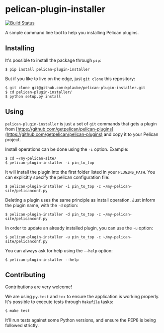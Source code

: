 # pelican-plugin-installer

[![Build Status](https://travis-ci.org/kplaube/pelican-plugin-installer.svg?branch=master)](https://travis-ci.org/kplaube/pelican-plugin-installer)

A simple command line tool to help you installing Pelican plugins.

## Installing

It's possible to install the package through `pip`:

```
$ pip install pelican-plugin-installer
```

But if you like to live on the edge, just `git clone` this repository:

```
$ git clone git@github.com:kplaube/pelican-plugin-installer.git
$ cd pelican-plugin-installer/
$ python setup.py install
```

## Using

`pelican-plugin-installer` is just a set of `git` commands that gets a plugin from [https://github.com/getpelican/pelican-plugins](https://github.com/getpelican/pelican-plugins) and copy it to your Pelican project.

Install operations can be done using the `-i` option. Example:

```
$ cd ~/my-pelican-site/
$ pelican-plugin-installer -i pin_to_top
```

It will install the plugin into the first folder listed in your `PLUGINS_PATH`. You can explicitly specify the pelican configuration file:

```
$ pelican-plugin-installer -i pin_to_top -c ~/my-pelican-site/pelicanconf.py
```

Deleting a plugin uses the same principle as install operation. Just inform the plugin name, with the `-d` option:

```
$ pelican-plugin-installer -d pin_to_top -c ~/my-pelican-site/pelicanconf.py
```

In order to update an already installed plugin, you can use the `-u` option:

```
$ pelican-plugin-installer -u pin_to_top -c ~/my-pelican-site/pelicanconf.py
```

You can always ask for help using the `--help` option:

```
$ pelican-plugin-installer --help
```

## Contributing

Contributions are very welcome!

We are using `py.test` and `tox` to ensure the application is working properly.
It's possible to execute tests through `Makefile` tasks:

```
$ make test
```

It'll run tests against some Python versions, and ensure the PEP8 is being followed strictly.
